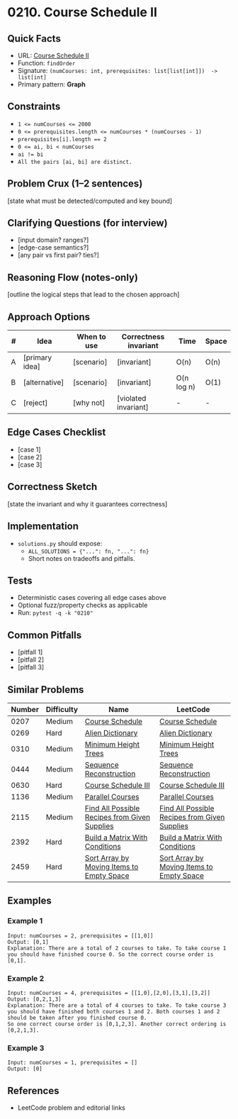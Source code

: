 # 0210. Course Schedule II

## Quick Facts

- URL: [Course Schedule II](https://leetcode.com/problems/course-schedule-ii/)
- Function: `findOrder`
- Signature: `(numCourses: int, prerequisites: list[list[int]])  -> list[int]`
- Primary pattern: **Graph**

## Constraints

- `1 <= numCourses <= 2000`
- `0 <= prerequisites.length <= numCourses * (numCourses - 1)`
- `prerequisites[i].length == 2`
- `0 <= ai, bi < numCourses`
- `ai != bi`
- `All the pairs [ai, bi] are distinct.`

## Problem Crux (1–2 sentences)

[state what must be detected/computed and key bound]

## Clarifying Questions (for interview)

- [input domain? ranges?]
- [edge-case semantics?]
- [any pair vs first pair? ties?]

## Reasoning Flow (notes-only)

[outline the logical steps that lead to the chosen approach]

## Approach Options

| #   | Idea           | When to use | Correctness invariant | Time       | Space |
| --- | -------------- | ----------- | --------------------- | ---------- | ----- |
| A   | [primary idea] | [scenario]  | [invariant]           | O(n)       | O(n)  |
| B   | [alternative]  | [scenario]  | [invariant]           | O(n log n) | O(1)  |
| C   | [reject]       | [why not]   | [violated invariant]  | -          | -     |

## Edge Cases Checklist

- [case 1]
- [case 2]
- [case 3]

## Correctness Sketch

[state the invariant and why it guarantees correctness]

## Implementation

- `solutions.py` should expose:
    - `ALL_SOLUTIONS = {"...": fn, "...": fn}`
    - Short notes on tradeoffs and pitfalls.

## Tests

- Deterministic cases covering all edge cases above
- Optional fuzz/property checks as applicable
- Run: `pytest -q -k "0210"`

## Common Pitfalls

- [pitfall 1]
- [pitfall 2]
- [pitfall 3]

## Similar Problems

| Number | Difficulty | Name                                                                                                             | LeetCode                                                                                                                      |
| ------ | ---------- | ---------------------------------------------------------------------------------------------------------------- | ----------------------------------------------------------------------------------------------------------------------------- |
| 0207   | Medium     | [Course Schedule](../0207-course-schedule/readme.md)                                                             | [Course Schedule](https://leetcode.com/problems/course-schedule/)                                                             |
| 0269   | Hard       | [Alien Dictionary](../0269-alien-dictionary/readme.md)                                                           | [Alien Dictionary](https://leetcode.com/problems/alien-dictionary/)                                                           |
| 0310   | Medium     | [Minimum Height Trees](../0310-minimum-height-trees/readme.md)                                                   | [Minimum Height Trees](https://leetcode.com/problems/minimum-height-trees/)                                                   |
| 0444   | Medium     | [Sequence Reconstruction](../0444-sequence-reconstruction/readme.md)                                             | [Sequence Reconstruction](https://leetcode.com/problems/sequence-reconstruction/)                                             |
| 0630   | Hard       | [Course Schedule III](../0630-course-schedule-iii/readme.md)                                                     | [Course Schedule III](https://leetcode.com/problems/course-schedule-iii/)                                                     |
| 1136   | Medium     | [Parallel Courses](../1136-parallel-courses/readme.md)                                                           | [Parallel Courses](https://leetcode.com/problems/parallel-courses/)                                                           |
| 2115   | Medium     | [Find All Possible Recipes from Given Supplies](../2115-find-all-possible-recipes-from-given-supplies/readme.md) | [Find All Possible Recipes from Given Supplies](https://leetcode.com/problems/find-all-possible-recipes-from-given-supplies/) |
| 2392   | Hard       | [Build a Matrix With Conditions](../2392-build-a-matrix-with-conditions/readme.md)                               | [Build a Matrix With Conditions](https://leetcode.com/problems/build-a-matrix-with-conditions/)                               |
| 2459   | Hard       | [Sort Array by Moving Items to Empty Space](../2459-sort-array-by-moving-items-to-empty-space/readme.md)         | [Sort Array by Moving Items to Empty Space](https://leetcode.com/problems/sort-array-by-moving-items-to-empty-space/)         |

## Examples

### Example 1

```text
Input: numCourses = 2, prerequisites = [[1,0]]
Output: [0,1]
Explanation: There are a total of 2 courses to take. To take course 1 you should have finished course 0. So the correct course order is [0,1].
```

### Example 2

```text
Input: numCourses = 4, prerequisites = [[1,0],[2,0],[3,1],[3,2]]
Output: [0,2,1,3]
Explanation: There are a total of 4 courses to take. To take course 3 you should have finished both courses 1 and 2. Both courses 1 and 2 should be taken after you finished course 0.
So one correct course order is [0,1,2,3]. Another correct ordering is [0,2,1,3].
```

### Example 3

```text
Input: numCourses = 1, prerequisites = []
Output: [0]
```

## References

- LeetCode problem and editorial links
